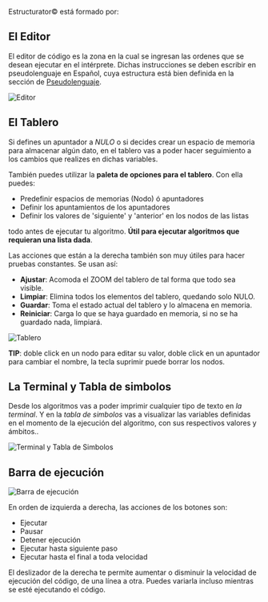 Estructurator© está formado por:

## El Editor

El editor de código es la zona en la cual se ingresan las ordenes que se desean ejecutar en el intérprete.
Dichas instrucciones se deben escribir en pseudolenguaje en Español, cuya estructura está bien definida
en la sección de [Pseudolenguaje](lenguaje.md).


![Editor](http://i.imgur.com/ACjWLZ5.png)

## El Tablero

Si defines un apuntador a _NULO_ o si decides crear un espacio de memoria para almacenar algún dato, en el tablero vas a poder
hacer seguimiento a los cambios que realizes en dichas variables. 

También puedes utilizar la __paleta de opciones para el tablero__. Con ella puedes:

* Predefinir espacios de memorias (Nodo) ó apuntadores
* Definir los apuntamientos de los apuntadores
* Definir los valores de 'siguiente' y 'anterior' en los nodos de las listas
 
todo antes de ejecutar tu algoritmo. __Útil para ejecutar algoritmos que requieran una lista dada__.


Las acciones que están a la derecha también son muy útiles para hacer pruebas constantes. Se usan así:

* __Ajustar__: Acomoda el ZOOM del tablero de tal forma que todo sea visible.
* __Limpiar__: Elimina todos los elementos del tablero, quedando solo NULO.
* __Guardar__: Toma el estado actual del tablero y lo almacena en memoria.
* __Reiniciar__: Carga lo que se haya guardado en memoria, si no se ha guardado nada, limpiará.


![Tablero](http://i.imgur.com/lWtPAg7.png)


__TIP__: doble click en un nodo para editar su valor, doble click en un apuntador para cambiar el nombre,
la tecla suprimir puede borrar los nodos.


## La Terminal y Tabla de simbolos

Desde los algoritmos vas a poder imprimir cualquier tipo de texto en _la terminal_.
Y en la _tabla de simbolos_ vas a visualizar las variables definidas en el momento de la ejecución del algoritmo, con sus respectivos valores y ámbitos..

![Terminal y Tabla de Simbolos](http://i.imgur.com/JlqwXuk.png)

## Barra de ejecución

![Barra de ejecución](http://i.imgur.com/fUKGRU3.png)

En orden de izquierda a derecha, las acciones de los botones son:

* Ejecutar
* Pausar
* Detener ejecución
* Ejecutar hasta siguiente paso
* Ejecutar hasta el final a toda velocidad
 
El deslizador de la derecha te permite aumentar o disminuir la velocidad de ejecución del código, de una línea a otra. Puedes variarla incluso mientras se esté ejecutando el código.




